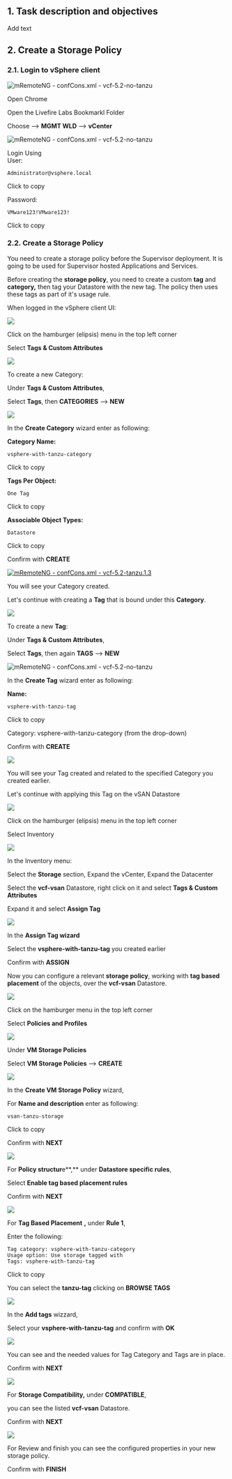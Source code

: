 1\. Task description and objectives
-----------------------------------

Add text

2\. Create a Storage Policy
---------------------------

### 2.1. Login to vSphere client

![mRemoteNG - confCons.xml - vcf-5.2-no-tanzu](images/ba96cb3c-8a59-4997-ba80-aa762044d777.png)

Open Chrome

Open the Livefire Labs Bookmarkl Folder

Choose --> **MGMT WLD** --> **vCenter**

![mRemoteNG - confCons.xml - vcf-5.2-no-tanzu](images/f899fdca-6e1c-43ae-894f-aee158c2dd9e.png)

Login Using  
User:

    Administrator@vsphere.local

Click to copy

Password:

    VMware123!VMware123!

Click to copy

### 2.2. Create a Storage Policy

You need to create a storage policy before the Supervisor deployment. It is going to be used for Supervisor hosted Applications and Services.

Before creating the **storage policy**, you need to create a custom **tag** and **category,** then tag your Datastore with the new tag. The policy then uses these tags as part of it's usage rule.

When logged in the vSphere client UI:

![](images/cc7b9435-b260-480d-ba69-5cce4631e3f9.png)

Click on the hamburger (elipsis) menu in the top left corner

Select **Tags & Custom Attributes**

![](images/7e2889b6-3bee-447d-aaf9-868785b6bae9.png)

To create a new Category:

Under **Tags & Custom Attributes**,

Select **Tags**, then **CATEGORIES** --> **NEW**

[![](https://media.screensteps.com/image_assets/assets/008/688/305/medium/0786cfa4-817a-4f59-a783-6013ec6711c6.png)](images/0786cfa4-817a-4f59-a783-6013ec6711c6.png)

In the **Create Category** wizard enter as following:

**Category Name:**

    vsphere-with-tanzu-category

Click to copy

**Tags Per Object:**

    One Tag

Click to copy

**Associable Object Types:**

    Datastore

Click to copy

Confirm with **CREATE**

[![mRemoteNG - confCons.xml - vcf-5.2-tanzu.1.3](https://media.screensteps.com/image_assets/assets/008/657/304/medium/1ed374b2-2548-482e-b1c9-bd87db098ed9.png)](images/1ed374b2-2548-482e-b1c9-bd87db098ed9.png)

You will see your Category created.

Let's continue with creating a **Tag** that is bound under this **Category**.

![](images/1446c4cf-8730-4b0f-8afa-bfa794f3358a.png)

To create a new **Tag**:

Under **Tags & Custom Attributes**,

Select **Tags**, then again **TAGS** --> **NEW**

![mRemoteNG - confCons.xml - vcf-5.2-no-tanzu](images/036573ca-d774-4202-b426-52fba9a408f1.png)

In the **Create Tag** wizard enter as following:

**Name:**

    vsphere-with-tanzu-tag

Click to copy

Category: vsphere-with-tanzu-category (from the drop-down)

Confirm with **CREATE**

[![](https://media.screensteps.com/image_assets/assets/008/657/346/medium/af4c18ba-0bc7-4823-9010-afcc47cebfad.png)](images/af4c18ba-0bc7-4823-9010-afcc47cebfad.png)

You will see your Tag created and related to the specified Category you created earlier.

Let's continue with applying this Tag on the vSAN Datastore

![](images/d16ba009-7f12-4397-83e6-95fdb0299482.png)

Click on the hamburger (elipsis) menu in the top left corner

Select Inventory

[![](https://media.screensteps.com/image_assets/assets/008/655/562/medium/4ba4c514-77ec-46b5-8779-0c3a60a093d3.png)](images/4ba4c514-77ec-46b5-8779-0c3a60a093d3.png)

In the Inventory menu:

Select the **Storage** section, Expand the vCenter, Expand the Datacenter

Select the **vcf-vsan** Datastore, right click on it and select **Tags & Custom Attributes**

Expand it and select **Assign Tag**

[![](https://media.screensteps.com/image_assets/assets/008/657/348/medium/ea041b03-30b6-409b-87a3-1077070a83c7.png)](images/ea041b03-30b6-409b-87a3-1077070a83c7.png)

In the **Assign Tag wizard**

Select the **vsphere-with-tanzu-tag** you created earlier

Confirm with **ASSIGN**

Now you can configure a relevant **storage policy**, working with **tag based placement** of the objects, over the **vcf-vsan** Datastore.

![](images/750bf9a2-c42d-4c28-992c-b506c1a44344.png)

Click on the hamburger menu in the top left corner

Select **Policies and Profiles**

![](images/90f41c42-acc0-461c-8dc6-9a6c5913fe7e.png)

Under **VM Storage Policies**

Select **VM Storage Policies** --> **CREATE**

[![](https://media.screensteps.com/image_assets/assets/008/655/570/medium/88509219-0cea-4539-842f-6b13ed2086c4.png)](images/88509219-0cea-4539-842f-6b13ed2086c4.png)

In the **Create VM Storage Policy** wizard,

For **Name and description** enter as following:

    vsan-tanzu-storage

Click to copy

Confirm with **NEXT**

[![](https://media.screensteps.com/image_assets/assets/008/655/572/medium/35f9f0fd-b877-444b-b6e4-6edb10a180f1.png)](images/35f9f0fd-b877-444b-b6e4-6edb10a180f1.png)

For **Policy structur**e**,** under **Datastore specific rules**,

Select **Enable tag based placement rules**

Confirm with **NEXT**

[![](https://media.screensteps.com/image_assets/assets/008/657/350/medium/3930ecbd-9393-45e8-a80b-b8c8cc138209.png)](images/3930ecbd-9393-45e8-a80b-b8c8cc138209.png)

For **Tag Based Placement** **,** under **Rule 1**,

Enter the following:

    Tag category: vsphere-with-tanzu-category
    Usage option: Use storage tagged with
    Tags: vsphere-with-tanzu-tag

Click to copy

You can select the **tanzu-tag** clicking on **BROWSE TAGS**

![](images/3df598f3-a0ae-49ba-89e8-23db3344925e.png)

In the **Add tags** wizzard,

Select your **vsphere-with-tanzu-tag** and confirm with **OK**

[![](https://media.screensteps.com/image_assets/assets/008/657/354/medium/319a7b5b-4be7-4039-8fee-d1515d081a9f.png)](images/319a7b5b-4be7-4039-8fee-d1515d081a9f.png)

You can see and the needed values for Tag Category and Tags are in place.

Confirm with **NEXT**

[![](https://media.screensteps.com/image_assets/assets/008/655/602/medium/0347d208-cc15-4f8d-be34-e81449aff805.png)](images/0347d208-cc15-4f8d-be34-e81449aff805.png)

For **Storage Compatibility,** under **COMPATIBLE**,

you can see the listed **vcf-vsan** Datastore.

Confirm with **NEXT**

[![](https://media.screensteps.com/image_assets/assets/008/657/356/medium/6acbff7d-add5-4d59-8e26-37c5bef44deb.png)](images/6acbff7d-add5-4d59-8e26-37c5bef44deb.png)

For Review and finish you can see the configured properties in your new storage policy.

Confirm with **FINISH**

